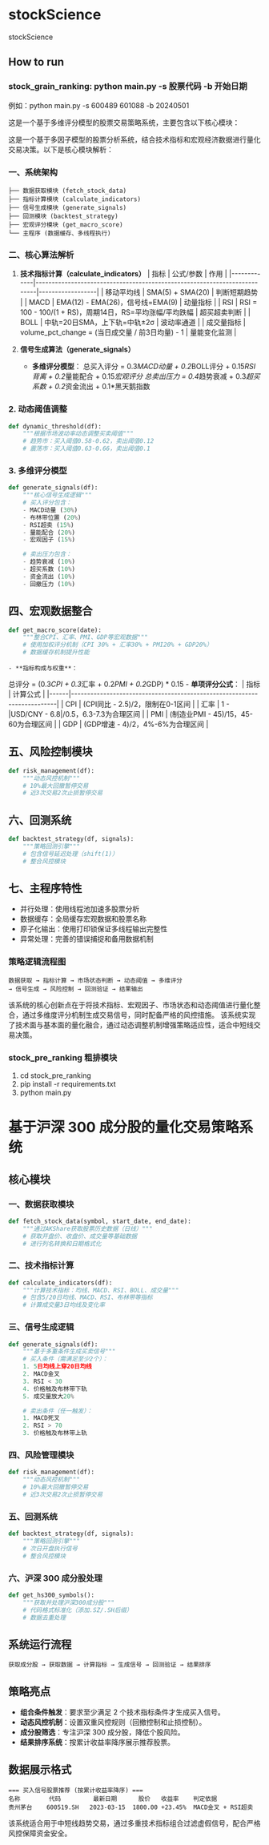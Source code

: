 # stockScience
stockScience

## How to run
### stock_grain_ranking: python main.py -s 股票代码 -b 开始日期
例如：python main.py -s 600489 601088 -b 20240501

这是一个基于多维评分模型的股票交易策略系统，主要包含以下核心模块：

这是一个基于多因子模型的股票分析系统，结合技术指标和宏观经济数据进行量化交易决策。以下是核心模块解析：

### 一、系统架构
```
├── 数据获取模块 (fetch_stock_data)
├── 指标计算模块 (calculate_indicators)
├── 信号生成模块 (generate_signals)
├── 回测模块 (backtest_strategy)
├── 宏观评分模块 (get_macro_score)
└── 主程序 (数据缓存、多线程执行)
```

### 二、核心算法解析
1. **技术指标计算（calculate_indicators）**
| 指标 | 公式/参数 | 作用 |
|-------------|--------------------------------------------------------------------------|------------------|
| 移动平均线 | SMA(5) + SMA(20) | 判断短期趋势 |
| MACD | EMA(12) - EMA(26)，信号线=EMA(9) | 动量指标 |
| RSI | RSI = 100 - 100/(1 + RS)，周期14日，RS=平均涨幅/平均跌幅 | 超买超卖判断 |
| BOLL | 中轨=20日SMA，上下轨=中轨±2σ | 波动率通道 |
| 成交量指标 | volume_pct_change = (当日成交量 / 前3日均量) - 1 | 量能变化监测 |

2. **信号生成算法（generate_signals）**
    - **多维评分模型**：
总买入评分 = 0.3*MACD动量 + 0.2*BOLL评分 + 0.15*RSI背离 + 0.2*量能配合 + 0.15*宏观评分
总卖出压力 = 0.4*趋势衰减 + 0.3*超买系数 + 0.2*资金流出 + 0.1*黑天鹅指数

### 2. 动态阈值调整

```python
def dynamic_threshold(df):
    """根据市场波动率动态调整买卖阈值"""
    # 趋势市：买入阈值0.58-0.62，卖出阈值0.12
    # 震荡市：买入阈值0.63-0.66，卖出阈值0.1
```

### 3. 多维评分模型

```python
def generate_signals(df):
    """核心信号生成逻辑"""
    # 买入评分包含：
    - MACD动量 (30%)
    - 布林带位置 (20%)
    - RSI超卖 (15%)
    - 量能配合 (20%)
    - 宏观因子 (15%)

    # 卖出压力包含：
    - 趋势衰减 (10%)
    - 超买系数 (10%)
    - 资金流出 (10%)
    - 回撤压力 (10%)
```

## 四、宏观数据整合

```python
def get_macro_score(date):
    """整合CPI、汇率、PMI、GDP等宏观数据"""
    # 使用加权评分机制（CPI 30% + 汇率30% + PMI20% + GDP20%）
    # 数据缓存机制提升性能
```
    - **指标构成与权重**：
总评分 = (0.3*CPI + 0.3*汇率 + 0.2*PMI + 0.2*GDP) * 0.15
    - **单项评分公式**：
| 指标 | 计算公式 |
|------|-------------------------------------------------------------------------|
| CPI | (CPI同比 - 2.5)/2，限制在0-1区间 |
| 汇率 | 1 - |USD/CNY - 6.8|/0.5，6.3-7.3为合理区间 |
| PMI | (制造业PMI - 45)/15，45-60为合理区间 |
| GDP | (GDP增速 - 4)/2，4%-6%为合理区间 |


## 五、风险控制模块

```python
def risk_management(df):
    """动态风控机制"""
    # 10%最大回撤暂停交易
    # 近3次交易2次止损暂停交易
```

## 六、回测系统

```python
def backtest_strategy(df, signals):
    """策略回测引擎"""
    # 包含信号延迟处理（shift(1)）
    # 整合风控模块
```

## 七、主程序特性
- 并行处理：使用线程池加速多股票分析
- 数据缓存：全局缓存宏观数据和股票名称
- 原子化输出：使用打印锁保证多线程输出完整性
- 异常处理：完善的错误捕捉和备用数据机制

### 策略逻辑流程图

```
数据获取 → 指标计算 → 市场状态判断 → 动态阈值 → 多维评分 
→ 信号生成 → 风险控制 → 回测验证 → 结果输出
```
该系统的核心创新点在于将技术指标、宏观因子、市场状态和动态阈值进行量化整合，通过多维度评分机制生成交易信号，同时配备严格的风控措施。
该系统实现了技术面与基本面的量化融合，通过动态调整机制增强策略适应性，适合中短线交易决策。

### stock_pre_ranking 粗排模块
1. cd stock_pre_ranking
2. pip install -r requirements.txt
3. python main.py

# 基于沪深 300 成分股的量化交易策略系统

## 核心模块

### 一、数据获取模块
```python
def fetch_stock_data(symbol, start_date, end_date):
    """通过AKShare获取股票历史数据（日线）"""
    # 获取开盘价、收盘价、成交量等基础数据
    # 进行列名转换和日期格式化
```

### 二、技术指标计算
```python
def calculate_indicators(df):
    """计算技术指标：均线、MACD、RSI、BOLL、成交量"""
    # 包含5/20日均线、MACD、RSI、布林带等指标
    # 计算成交量3日均线及变化率
```

### 三、信号生成逻辑
```python
def generate_signals(df):
    """基于多重条件生成买卖信号"""
    # 买入条件（需满足至少2个）：
    1. 5日均线上穿20日均线
    2. MACD金叉
    3. RSI < 30
    4. 价格触及布林带下轨
    5. 成交量放大20%

    # 卖出条件（任一触发）：
    1. MACD死叉
    2. RSI > 70 
    3. 价格触及布林带上轨
```

### 四、风险管理模块
```python
def risk_management(df):
    """动态风控机制"""
    # 10%最大回撤暂停交易
    # 近3次交易2次止损暂停交易
```

### 五、回测系统
```python
def backtest_strategy(df, signals):
    """策略回测引擎"""
    # 次日开盘执行信号
    # 整合风控模块
```

### 六、沪深 300 成分股处理
```python
def get_hs300_symbols():
    """获取并处理沪深300成分股"""
    # 代码格式标准化（添加.SZ/.SH后缀）
    # 数据去重处理
```

## 系统运行流程
```plaintext
获取成分股 → 获取数据 → 计算指标 → 生成信号 → 回测验证 → 结果排序
```

## 策略亮点
- **组合条件触发**：要求至少满足 2 个技术指标条件才生成买入信号。
- **动态风控机制**：设置双重风控规则（回撤控制和止损控制）。
- **成分股筛选**：专注沪深 300 成分股，降低个股风险。
- **结果排序系统**：按累计收益率降序展示推荐股票。

## 数据展示格式
```plaintext
=== 买入信号股票推荐 (按累计收益率降序) ===
名称        代码         最新日期      股价   收益率    判定依据
贵州茅台    600519.SH   2023-03-15  1800.00 +23.45%  MACD金叉 + RSI超卖
```

该系统适合用于中短线趋势交易，通过多重技术指标组合过滤虚假信号，配合严格风控保障资金安全。 
